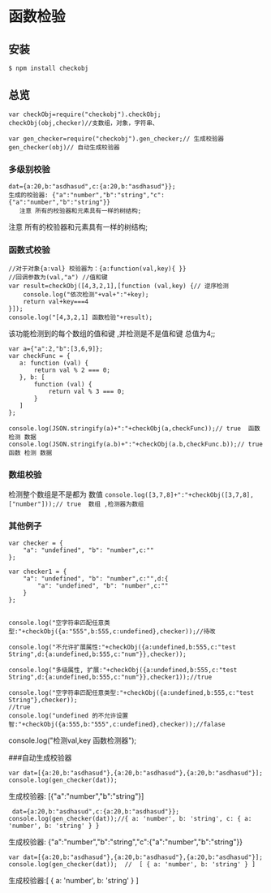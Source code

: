函数检验
====================
## 安装

```
$ npm install checkobj
```
## 总览
```
var checkObj=require("checkobj").checkObj;
checkObj(obj,checker)//支数组，对象，字符串、

var gen_checker=require("checkobj").gen_checker;// 生成校验器
gen_checker(obj)// 自动生成校验器
```

### 多级别校验
 ```
 dat={a:20,b:"asdhasud",c:{a:20,b:"asdhasud"}};
 生成的校验器: {"a":"number","b":"string","c":{"a":"number","b":"string"}}
    注意 所有的校验器和元素具有一样的树结构;
 ```
  注意 所有的校验器和元素具有一样的树结构;
### 函数式校验
``` 
//对于对象{a:val} 校验器为：{a:function(val,key){ }}  
//回调参数为(val,"a") //值和键
var result=checkObj([4,3,2,1],[function (val,key) {// 逆序检测
    console.log("依次检测"+val+":"+key);
    return val+key===4
}]);
console.log("[4,3,2,1] 函数检验"+result);
```
 该功能检测到的每个数组的值和键 ,并检测是不是值和键 总值为4;;
 ```
 var a={"a":2,"b":[3,6,9]};
var checkFunc = {
    a: function (val) {
        return val % 2 === 0;
    }, b: [
        function (val) {
            return val % 3 === 0;
        }
    ]
};

console.log(JSON.stringify(a)+":"+checkObj(a,checkFunc));// true  函数 检测 数据
console.log(JSON.stringify(a.b)+":"+checkObj(a.b,checkFunc.b));// true 函数 检测 数据
```
### 数组校验
检测整个数组是不是都为 数值
`console.log([3,7,8]+":"+checkObj([3,7,8],["number"]));// true  数组 ,检测器为数组 `

### 其他例子
```
var checker = {
    "a": "undefined", "b": "number",c:""
};

var checker1 = {
    "a": "undefined", "b": "number",c:"",d:{
        "a": "undefined", "b": "number",c:""
    }
};


console.log("空字符串匹配任意类型:"+checkObj({a:"555",b:555,c:undefined},checker));//待改

console.log("不允许扩展属性:"+checkObj({a:undefined,b:555,c:"test String",d:{a:undefined,b:555,c:"num"}},checker));

console.log("多级属性, 扩展:"+checkObj({a:undefined,b:555,c:"test String",d:{a:undefined,b:555,c:"num"}},checker1));//true

console.log("空字符串匹配任意类型:"+checkObj({a:undefined,b:555,c:"test String"},checker));
//true
console.log("undefined 的不允许设置智:"+checkObj({a:555,b:"555",c:undefined},checker));//falase

```


console.log("检测val,key  函数检测器");


###自动生成校验器
```
var dat=[{a:20,b:"asdhasud"},{a:20,b:"asdhasud"},{a:20,b:"asdhasud"}];
console.log(gen_checker(dat));
```
 生成校验器: [{"a":"number","b":"string"}]
```
 dat={a:20,b:"asdhasud",c:{a:20,b:"asdhasud"}};
console.log(gen_checker(dat));//{ a: 'number', b: 'string', c: { a: 'number', b: 'string' } }
```
 生成校验器: {"a":"number","b":"string","c":{"a":"number","b":"string"}}

``` 
var dat=[{a:20,b:"asdhasud"},{a:20,b:"asdhasud"},{a:20,b:"asdhasud"}];
console.log(gen_checker(dat));  //  [ { a: 'number', b: 'string' } ]
``` 

 生成校验器:[ { a: 'number', b: 'string' } ]
